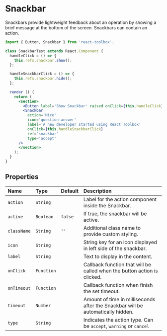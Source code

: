 # Snackbar

Snackbars provide lightweight feedback about an operation by showing a brief message at the bottom of the screen. Snackbars can contain an action.

<!-- example -->
```jsx
import { Button, Snackbar } from 'react-toolbox';

class SnackbarTest extends React.Component {
  handleClick = () => {
    this.refs.snackbar.show();
  };

  handleSnackbarClick = () => {
    this.refs.snackbar.hide();
  };

  render () {
    return (
      <section>
        <Button label='Show Snackbar' raised onClick={this.handleClick} />
        <Snackbar
          action='Nice'
          icon='question-answer'
          label='A new developer started using React Toolbox'
          onClick={this.handleSnackbarClick}
          ref='snackbar'
          type='accept'
      />
      </section>
    );
  }
}
```

## Properties

| Name          | Type    | Default   | Description|
|:-----|:-----|:-----|:-----|
| `action`  | `String` |   | Label for the action component inside the Snackbar.|
| `active`        | `Boolean`       |  `false`        | If true, the snackbar will be active.|
| `className` | `String`  | `''`      | Additional class name to provide custom styling.|
| `icon` | `String`  |       | String key for an icon displayed in left side of the snackbar.|
| `label` | `String`  |       | Text to display in the content.|
| `onClick` | `Function`  |       | Callback function that will be called when the button action is clicked.|
| `onTimeout` | `Function`  |       | Callback function when finish the set timeout.|
| `timeout` | `Number`  |       | Amount of time in milliseconds after the Snackbar will be automatically hidden.|
| `type` | `String`  |       | Indicates the action type. Can be `accept`, `warning` or `cancel`|
